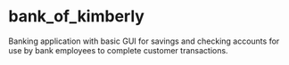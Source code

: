 # bank_of_kimberly
 Banking application with basic GUI for savings and checking accounts for use by bank employees to complete customer transactions.
